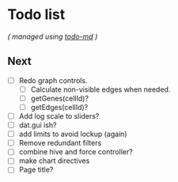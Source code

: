 # Todo list

_\( managed using [todo-md](https://github.com/Hypercubed/todo-md) \)_

## Next
- [ ] Redo graph controls.
  - [ ] Calculate non-visible edges when needed.
  - [ ] getGenes(cellId)?
  - [ ] getEdges(cellId)?

- [ ] Add log scale to sliders?
- [ ] dat.gui ish?
- [ ] add limits to avoid lockup (again)
- [ ] Remove redundant filters
- [ ] combine hive and force controller?
- [ ] make chart directives
- [ ] Page title?
